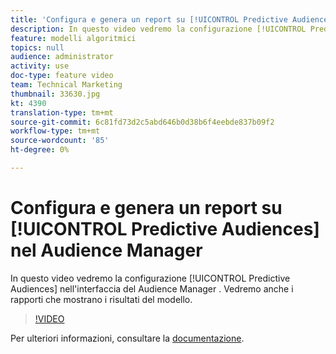 ```yaml
---
title: 'Configura e genera un report su [!UICONTROL Predictive Audiences] nel Audience Manager '
description: In questo video vedremo la configurazione [!UICONTROL Predictive Audiences] nell'interfaccia del Audience Manager . Vedremo anche i rapporti che mostrano i risultati del modello.
feature: modelli algoritmici
topics: null
audience: administrator
activity: use
doc-type: feature video
team: Technical Marketing
thumbnail: 33630.jpg
kt: 4390
translation-type: tm+mt
source-git-commit: 6c81fd73d2c5abd646b0d38b6f4eebde837b09f2
workflow-type: tm+mt
source-wordcount: '85'
ht-degree: 0%

---
```



# Configura e genera un report su [!UICONTROL Predictive Audiences] nel Audience Manager 

In questo video vedremo la configurazione [!UICONTROL Predictive Audiences] nell&#39;interfaccia del Audience Manager . Vedremo anche i rapporti che mostrano i risultati del modello.

>[!VIDEO](https://video.tv.adobe.com/v/33630/?quality=12)

Per ulteriori informazioni, consultare la [documentazione](https://docs.adobe.com/content/help/en/audience-manager/user-guide/features/algorithmic-models/predictive-audiences/predictive-audiences.html).
